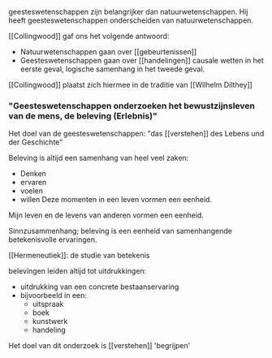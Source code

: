 geesteswetenschappen zijn belangrijker dan natuurwetenschappen.
Hij heeft geesteswetenschappen onderscheiden van natuurwetenschappen.

[[Collingwood]] gaf ons het volgende antwoord:
- Natuurwetenschappen gaan over [[gebeurtenissen]]
- Geesteswetenschappen gaan over [[handelingen]]
causale wetten in het eerste geval, logische samenhang in het tweede geval.

[[Collingwood]] plaatst zich hiermee in de traditie van [[Wilhelm Dilthey]]


### "Geesteswetenschappen onderzoeken het bewustzijnsleven van de mens, de beleving (Erlebnis)"

Het doel van de geesteswetenschappen: "das [[verstehen]] des Lebens und der Geschichte"

Beleving is altijd een samenhang van heel veel zaken:
- Denken
- ervaren
- voelen
- willen
Deze momenten in een leven vormen een eenheid.

Mijn leven en de levens van anderen vormen een eenheid.


Sinnzusammenhang;
beleving is een eenheid van samenhangende betekenisvolle ervaringen.

[[Hermeneutiek]]: de studie van betekenis


belevingen leiden altijd tot uitdrukkingen:
- uitdrukking van een concrete bestaanservaring
- bijvoorbeeld in een:
	- uitspraak
	- boek
	- kunstwerk
	- handeling

Het doel van dit onderzoek is [[verstehen]] 'begrijpen'

